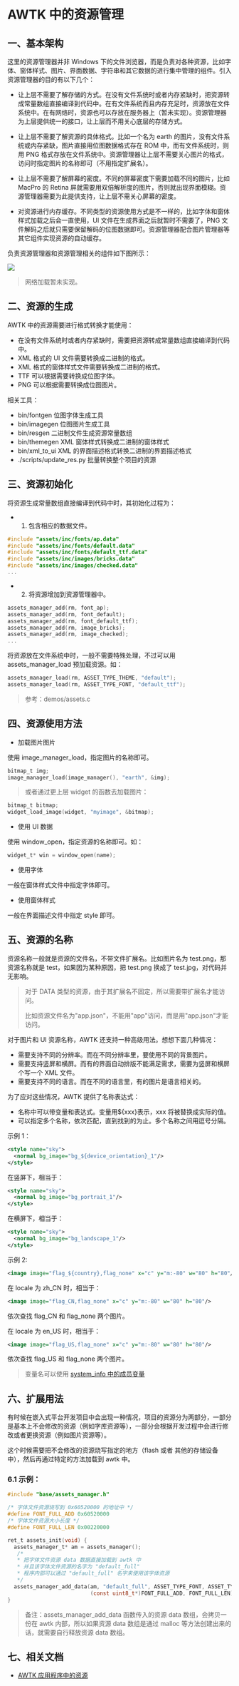 # AWTK 中的资源管理

## 一、基本架构

这里的资源管理器并非 Windows 下的文件浏览器，而是负责对各种资源，比如字体、窗体样式、图片、界面数据、字符串和其它数据的进行集中管理的组件。引入资源管理器的目的有以下几个：

* 让上层不需要了解存储的方式。在没有文件系统时或者内存紧缺时，把资源转成常量数组直接编译到代码中。在有文件系统而且内存充足时，资源放在文件系统中。在有网络时，资源也可以存放在服务器上（暂未实现）。资源管理器为上层提供统一的接口，让上层而不用关心底层的存储方式。

* 让上层不需要了解资源的具体格式。比如一个名为 earth 的图片，没有文件系统或内存紧缺，图片直接用位图数据格式存在 ROM 中，而有文件系统时，则用 PNG 格式存放在文件系统中。资源管理器让上层不需要关心图片的格式，访问时指定图片的名称即可（不用指定扩展名）。

* 让上层不需要了解屏幕的密度。不同的屏幕密度下需要加载不同的图片，比如 MacPro 的 Retina 屏就需要用双倍解析度的图片，否则就出现界面模糊。资源管理器需要为此提供支持，让上层不需关心屏幕的密度。

* 对资源进行内存缓存。不同类型的资源使用方式是不一样的，比如字体和窗体样式加载之后会一直使用，UI 文件在生成界面之后就暂时不需要了，PNG 文件解码之后就只需要保留解码的位图数据即可。资源管理器配合图片管理器等其它组件实现资源的自动缓存。

负责资源管理器和资源管理相关的组件如下图所示：

![](images/assets_manager.png)

> 网络加载暂未实现。

## 二、资源的生成

AWTK 中的资源需要进行格式转换才能使用：

* 在没有文件系统时或者内存紧缺时，需要把资源转成常量数组直接编译到代码中。
* XML 格式的 UI 文件需要转换成二进制的格式。
* XML 格式的窗体样式文件需要转换成二进制的格式。
* TTF 可以根据需要转换成位图字体。
* PNG 可以根据需要转换成位图图片。

相关工具：

* bin/fontgen 位图字体生成工具
* bin/imagegen 位图图片生成工具
* bin/resgen 二进制文件生成资源常量数组
* bin/themegen XML 窗体样式转换成二进制的窗体样式
* bin/xml\_to\_ui XML 的界面描述格式转换二进制的界面描述格式
* ./scripts/update\_res.py 批量转换整个项目的资源

## 三、资源初始化

将资源生成常量数组直接编译到代码中时，其初始化过程为：

* 1. 包含相应的数据文件。

```c
#include "assets/inc/fonts/ap.data"
#include "assets/inc/fonts/default.data"
#include "assets/inc/fonts/default_ttf.data"
#include "assets/inc/images/bricks.data"
#include "assets/inc/images/checked.data"
...
```

* 2. 将资源增加到资源管理器中。

```c
assets_manager_add(rm, font_ap);
assets_manager_add(rm, font_default);
assets_manager_add(rm, font_default_ttf);
assets_manager_add(rm, image_bricks);
assets_manager_add(rm, image_checked);
...
```

将资源放在文件系统中时，一般不需要特殊处理，不过可以用 assets\_manager\_load 预加载资源。如：

```c
assets_manager_load(rm, ASSET_TYPE_THEME, "default");
assets_manager_load(rm, ASSET_TYPE_FONT, "default_ttf");
```

> 参考：demos/assets.c

## 四、资源使用方法

* 加载图片图片

使用 image\_manager\_load，指定图片的名称即可。

```c
bitmap_t img;
image_manager_load(image_manager(), "earth", &img);
```

> 或者通过更上层 widget 的函数去加载图片：

```c
bitmap_t bitmap;
widget_load_image(widget, "myimage", &bitmap);
```

* 使用 UI 数据

使用 window\_open，指定资源的名称即可。如：

```c
widget_t* win = window_open(name);
```

* 使用字体

一般在窗体样式文件中指定字体即可。

* 使用窗体样式

一般在界面描述文件中指定 style 即可。

## 五、资源的名称

资源名称一般就是资源的文件名，不带文件扩展名。比如图片名为 test.png，那资源名称就是 test，如果因为某种原因，把 test.png 换成了 test.jpg，对代码并无影响。

> 对于 DATA 类型的资源，由于其扩展名不固定，所以需要带扩展名才能访问。
>
> 比如资源文件名为"app.json"，不能用"app"访问，而是用"app.json"才能访问。

对于图片和 UI 资源名称，AWTK 还支持一种高级用法。想想下面几种情况：

* 需要支持不同的分辨率。而在不同分辨率里，要使用不同的背景图片。
* 需要支持竖屏和横屏。而有的界面自动排版不能满足需求，需要为竖屏和横屏个写一个 XML 文件。
* 需要支持不同的语言。而在不同的语言里，有的图片是语言相关的。

为了应对这些情况，AWTK 提供了名称表达式：

* 名称中可以带变量和表达式。变量用${xxx}表示，xxx 将被替换成实际的值。
* 可以指定多个名称，依次匹配，直到找到的为止。多个名称之间用逗号分隔。

示例 1：

```xml
<style name="sky">
  <normal bg_image="bg_${device_orientation}_1"/>
</style>
```

在竖屏下，相当于：

```xml
<style name="sky">
  <normal bg_image="bg_portrait_1"/>
</style>
```

在横屏下，相当于：

```xml
<style name="sky">
  <normal bg_image="bg_landscape_1"/>
</style>
```

示例 2:

```xml
<image image="flag_${country},flag_none" x="c" y="m:-80" w="80" h="80"/>
```

在 locale 为 zh\_CN 时，相当于：

```xml
<image image="flag_CN,flag_none" x="c" y="m:-80" w="80" h="80"/>
```

依次查找 flag\_CN 和 flag\_none 两个图片。

在 locale 为 en\_US 时，相当于：

```xml
<image image="flag_US,flag_none" x="c" y="m:-80" w="80" h="80"/>
```

依次查找 flag\_US 和 flag\_none 两个图片。

> 变量名可以使用 [system\_info 中的成员变量](https://github.com/zlgopen/awtk/blob/master/docs/manual/system_info_t.md)

## 六、扩展用法

有时候在嵌入式平台开发项目中会出现一种情况，项目的资源分为两部分，一部分是基本上不会修改的资源（例如字库资源等），一部分会根据开发过程中会进行修改或者更换资源（例如图片资源等）。

这个时候需要把不会修改的资源烧写指定的地方（flash 或者 其他的存储设备中），然后再通过特定的方法加载到 awtk 中。

### 6.1 示例：

```c
#include "base/assets_manager.h"

/* 字体文件资源烧写到 0x60520000 的地址中 */
#define FONT_FULL_ADD 0x60520000
/* 字体文件资源大小长度 */
#define FONT_FULL_LEN 0x00220000

ret_t assets_init(void) {
  assets_manager_t* am = assets_manager();
   /* 
   * 把字体文件资源 data 数据直接加载到 awtk 中
   * 并且该字体文件资源的名字为 "default_full"
   * 程序内部可以通过 "default_full" 名字来使用该字体资源
   */
  assets_manager_add_data(am, "default_full", ASSET_TYPE_FONT, ASSET_TYPE_FONT_TTF,
                          (const uint8_t*)FONT_FULL_ADD, FONT_FULL_LEN);
}
```

> 备注：assets_manager_add_data 函数传入的资源 data 数组，会拷贝一份在 awtk 内部，所以如果资源 data 数组是通过 malloc 等方法创建出来的话，就需要自行释放资源 data 数组。

## 七、相关文档

* [AWTK 应用程序中的资源](./app_assets.md)
